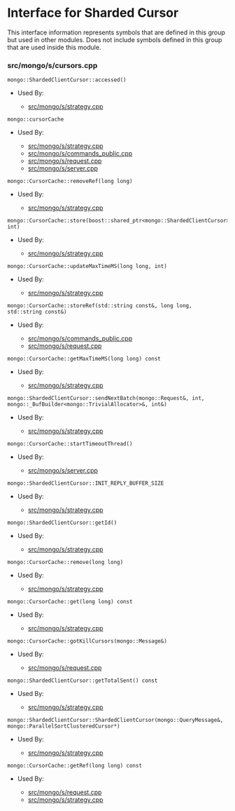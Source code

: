 
# Interface for Sharded Cursor
This interface information represents symbols that are defined in this group but used in other modules.  Does not include symbols defined in this group that are used inside this module.

### src/mongo/s/cursors.cpp

<div></div>

    mongo::ShardedClientCursor::accessed()

- Used By:

    - [src/mongo/s/strategy.cpp](../../../../network/network\_core)

<div></div>

    mongo::cursorCache

- Used By:

    - [src/mongo/s/strategy.cpp](../../../../network/network\_core)
    - [src/mongo/s/commands\_public.cpp](../../../../sharding/mongos\_commands)
    - [src/mongo/s/request.cpp](../../../../network/network\_core)
    - [src/mongo/s/server.cpp](../../../../process\_management/mongos\_and\_mongod\_mains)

<div></div>

    mongo::CursorCache::removeRef(long long)

- Used By:

    - [src/mongo/s/strategy.cpp](../../../../network/network\_core)

<div></div>

    mongo::CursorCache::store(boost::shared_ptr<mongo::ShardedClientCursor>, int)

- Used By:

    - [src/mongo/s/strategy.cpp](../../../../network/network\_core)

<div></div>

    mongo::CursorCache::updateMaxTimeMS(long long, int)

- Used By:

    - [src/mongo/s/strategy.cpp](../../../../network/network\_core)

<div></div>

    mongo::CursorCache::storeRef(std::string const&, long long, std::string const&)

- Used By:

    - [src/mongo/s/commands\_public.cpp](../../../../sharding/mongos\_commands)
    - [src/mongo/s/request.cpp](../../../../network/network\_core)

<div></div>

    mongo::CursorCache::getMaxTimeMS(long long) const

- Used By:

    - [src/mongo/s/strategy.cpp](../../../../network/network\_core)

<div></div>

    mongo::ShardedClientCursor::sendNextBatch(mongo::Request&, int, mongo::_BufBuilder<mongo::TrivialAllocator>&, int&)

- Used By:

    - [src/mongo/s/strategy.cpp](../../../../network/network\_core)

<div></div>

    mongo::CursorCache::startTimeoutThread()

- Used By:

    - [src/mongo/s/server.cpp](../../../../process\_management/mongos\_and\_mongod\_mains)

<div></div>

    mongo::ShardedClientCursor::INIT_REPLY_BUFFER_SIZE

- Used By:

    - [src/mongo/s/strategy.cpp](../../../../network/network\_core)

<div></div>

    mongo::ShardedClientCursor::getId()

- Used By:

    - [src/mongo/s/strategy.cpp](../../../../network/network\_core)

<div></div>

    mongo::CursorCache::remove(long long)

- Used By:

    - [src/mongo/s/strategy.cpp](../../../../network/network\_core)

<div></div>

    mongo::CursorCache::get(long long) const

- Used By:

    - [src/mongo/s/strategy.cpp](../../../../network/network\_core)

<div></div>

    mongo::CursorCache::gotKillCursors(mongo::Message&)

- Used By:

    - [src/mongo/s/request.cpp](../../../../network/network\_core)

<div></div>

    mongo::ShardedClientCursor::getTotalSent() const

- Used By:

    - [src/mongo/s/strategy.cpp](../../../../network/network\_core)

<div></div>

    mongo::ShardedClientCursor::ShardedClientCursor(mongo::QueryMessage&, mongo::ParallelSortClusteredCursor*)

- Used By:

    - [src/mongo/s/strategy.cpp](../../../../network/network\_core)

<div></div>

    mongo::CursorCache::getRef(long long) const

- Used By:

    - [src/mongo/s/request.cpp](../../../../network/network\_core)
    - [src/mongo/s/strategy.cpp](../../../../network/network\_core)
